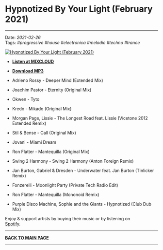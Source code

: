# Hypnotized By Your Light (February 2021)

----

Date: *2021-02-26*  
Tags: *#progressive* *#house* *#electronica* *#melodic* *#techno* *#trance*  
  
[![Hypnotized By Your Light (February 2021)](https://thumbnailer.mixcloud.com/unsafe/300x300/extaudio/c/7/0/0/e6dd-73f7-48e2-87e6-2230a89f2d7d)](https://www.mixcloud.com/progressiveawake/hypnotized-by-your-light-february-2021/)  

* [**Listen at MIXCLOUD**](https://www.mixcloud.com/progressiveawake/hypnotized-by-your-light-february-2021/)
* [**Download MP3**](https://1drv.ms/u/s!AmzuuXrjf51v35sYqy8GHPfa8N1tOg?e=FiQURO)

* Adrieno Rossy - Deeper Mind (Extended Mix)
* Joachim Pastor - Eternity (Original Mix)
* Okwen - Tyto
* Kredo - Mikado (Original Mix)
* Morgan Page, Lissie - The Longest Road feat. Lissie (Vicetone 2012 Extended Remix)
* Stil & Bense - Call (Original Mix)
* Jovani - Miami Dream
* Ron Flatter - Mantequilla (Original Mix)
* Swing 2 Harmony - Swing 2 Harmony (Anton Foreign Remix)
* Jan Burton, Gabriel & Dresden - Underwater feat. Jan Burton (Tinlicker Remix)
* Fonzerelli - Moonlight Party (Private Tech Radio Edit)
* Ron Flatter - Mantequilla (Mononoid Remix)
* Purple Disco Machine, Sophie and the Giants - Hypnotized (Club Dub Mix)
 
Enjoy & support artists by buying their music or by listening on  
[Spotify](https://open.spotify.com/user/hopbit/playlist/2t2d8XXigBzIN9VVOZUTm6?si=Xq1rzbIOSISla_sx27XGnQ).

----

[**BACK TO MAIN PAGE**](../README.md)

---- 
